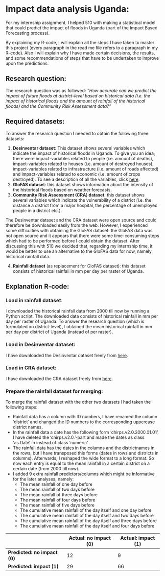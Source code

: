 # Impact data analysis Uganda:  

For my internship assignment, I helped 510 with making a statistical model that could predict the impact of floods in Uganda (part of the Impact Based Forecasting process). 

By explaining my R-code, I will explain all the steps I have taken to master this project (every paragraph in the read me file refers to a paragraph in my R-code). Also I will explain why I have made certain decisions, the results, and some recommendations of steps that have to be undertaken to improve upon the predictions. 

## Research question: 

The research question was as followed: *“How accurate can we predict the impact of future floods at district-level based on historical data (i.e. the impact of historical floods and the amount of rainfall of the historical floods) and the Community Risk Assessment data?”*

## Required datasets: 

To answer the research question I needed to obtain the following three datasets: 
1.	**Desinventar dataset**:  This dataset shows several variables which indicate the impact of  historical floods in Uganda. To give you an idea; there were impact-variables related to people (i.e. amount of deaths), impact-variables related to houses (i.e. amount of destroyed houses), impact-variables related to infrastructure (i.e. amount of roads affected) and impact-variables related to economic (i.e. amount of crops destroyed). To see a description of all the variables, click [here](https://www.desinventar.net/effects.html).
2.	**GloFAS dataset**: this dataset shows information about the intensity of the historical floods based on weather forecasts.  
3.	**Community Risk Assessment (CRA) dataset**: this dataset shows several variables which indicate the vulnerability of a district (i.e. the distance a district from a major hospital, the percentage of unemployed people in a district etc.).

The Desinventar dataset and the CRA dataset were open source and could therefore be downloaded easily from the web. However, I experienced some difficulties with obtaining the GloFAS dataset: the GloFAS data was not open source and it appears that there were some time-consuming steps which had to be performed before I could obtain the dataset. After discussing this with 510 we decided that, regarding my internship time, it would be better to use an alternative to the GloFAS data for now, namely historical rainfall data. 

4.	**Rainfall dataset**  (as replacement for GloFAS dataset): this dataset consists of historical rainfall in mm per day per raster of Uganda.

## Explanation R-code: 

### Load in rainfall dataset:  

I downloaded the historical rainfall data from 2000 till now by running a Python script. The downloaded data consists of historical rainfall in mm per day per raster of Uganda. To answer the research question (which is formulated on district-level), I obtained the mean historical rainfall in mm per day per district of Uganda (instead of per raster). 

### Load in Desinventar dataset: 

I have downloaded the Desinventar dataset freely from [here](https://www.desinventar.net/DesInventar/download_base.jsp?countrycode=uga). 

### Load in CRA dataset: 

I have downloaded the CRA dataset freely from [here](https://dashboard.510.global/#!/community_risk). 

### Prepare the rainfall dataset for merging: 

To merge the rainfall dataset with the other two datasets I had taken the following steps:  
- Rainfall data has a column with ID numbers, I have renamed the column ‘district’ and changed the ID numbers to the corresponding  uppercase district names. 
- In the rainfall data a date has the following form ‘chirps.v2.0.2000.01.01’, I have deleted the  ‘chirps.v2.0.’-part and made the dates as class ‘as.Date’ in instead of class ‘numeric’. 
- The rainfall data has the dates in the columns and the districtnames in the rows, but I have transposed this forms (dates in rows and districts in columns). Afterwards, I reshaped the wide format to a long format. So now each entry is equal to the mean rainfall in a certain district on a certain date (from 2000 till now).
- I added 9 extra rainfall predictors/columns which might be informative for the later analyses, namely: 
	- The mean rainfall of one day before 
	- The mean rainfall of two days before 
	- The mean rainfall of three days before 
	- The mean rainfall of four days before 
	- The mean rainfall of five days before 
	- The cumulative mean rainfall of the day itself and one day before 
	- The cumulative mean rainfall of the day itself and two days before 
	- The cumulative mean rainfall of the day itself and three days before 
	- The cumulative mean rainfall of the day itself and four days before 

<i></i>   | Actual: no impact (0) | Actual: impact (1) 
--- | --- | ---
**Predicted: no impact (0)** | 12 | 9
**Predicted: impact (1)** | 29 | 66
